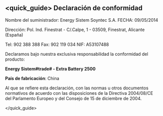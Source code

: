## <quick_guide> Declaración de conformidad

Nombre del suministrador: Energy Sistem Soyntec S.A.				FECHA: 09/05/2014

Dirección: Pol. Ind. Finestrat - C/.Calpe, 1 - 03509, Finestrat, Alicante (España)

Tel: 902 388 388
Fax: 902 119 034
NIF: A53107488

Declaramos bajo nuestra exclusiva responsabilidad la conformidad del producto:

**Energy Sistem#trade# - Extra Battery 2500**

**País de fabricación**: China

Al que se refiere esta declaración, con las normas u otros documentos normativos de acuerdo con las disposiciones de la Directiva 2004/08/CE del Parlamento Europeo y del Consejo de 15 de diciembre de 2004.

</quick_guide>
